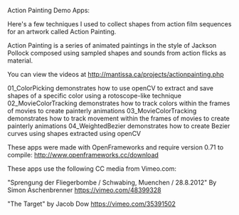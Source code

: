 
Action Painting Demo Apps:

Here's a few techniques I used to collect shapes from action film sequences for an artwork called Action Painting.

Action Painting is a series of animated paintings in the style of Jackson Pollock composed using sampled shapes and sounds from action flicks as material.

You can view the videos at http://mantissa.ca/projects/actionpainting.php

01_ColorPicking demonstrates how to use openCV to extract and save shapes of a specific color using a rotoscope-like technique
02_MovieColorTracking demonstrates how to track colors within the frames of movies to create painterly animations
03_MovieColorTracking demonstrates how to track movement within the frames of movies to create painterly animations
04_WeightedBezier demonstrates how to create Bezier curves using shapes extracted using openCV

These apps were made with OpenFrameworks and require version 0.71 to compile: http://www.openframeworks.cc/download

These apps use the following CC media from Vimeo.com:

"Sprengung der Fliegerbombe / Schwabing, Muenchen / 28.8.2012" By Simon Aschenbrenner
https://vimeo.com/48399328

"The Target" by Jacob Dow
https://vimeo.com/35391502